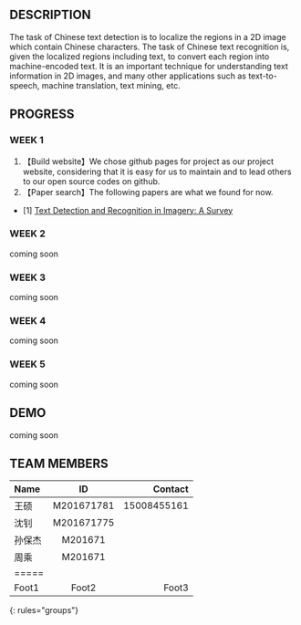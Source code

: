 ## DESCRIPTION
The task of Chinese text detection is to localize the regions in a 2D image which contain Chinese characters. The task of Chinese text recognition is, given the localized regions including text, to convert each region into machine-encoded text. It is an important technique for understanding text information in 2D images, and many other applications such as text-to-speech, machine translation, text mining, etc.

## PROGRESS
### WEEK 1
1. 【Build website】We chose github pages for project as our project website, considering that it is easy for us to maintain and to lead others to our open source codes on github.
2. 【Paper search】The following papers are  what we found for now.
  - [1] [Text Detection and Recognition in Imagery: A Survey](http://ucassdl.cn/publication/ye-PAMI2015.pdf)

### WEEK 2
coming soon
### WEEK 3
coming soon 
### WEEK 4
coming soon
### WEEK 5
coming soon

## DEMO
coming soon

## TEAM MEMBERS
| Name | ID | Contact |
|:--------|:-------:|--------:| 
| 王硕 | M201671781 | 15008455161 | 
| 沈钊 | M201671775 |  |
| 孙保杰 | M201671 |  |
| 周乘 | M201671 |  |
|===== 
| Foot1 | Foot2 | Foot3 
{: rules="groups"}
